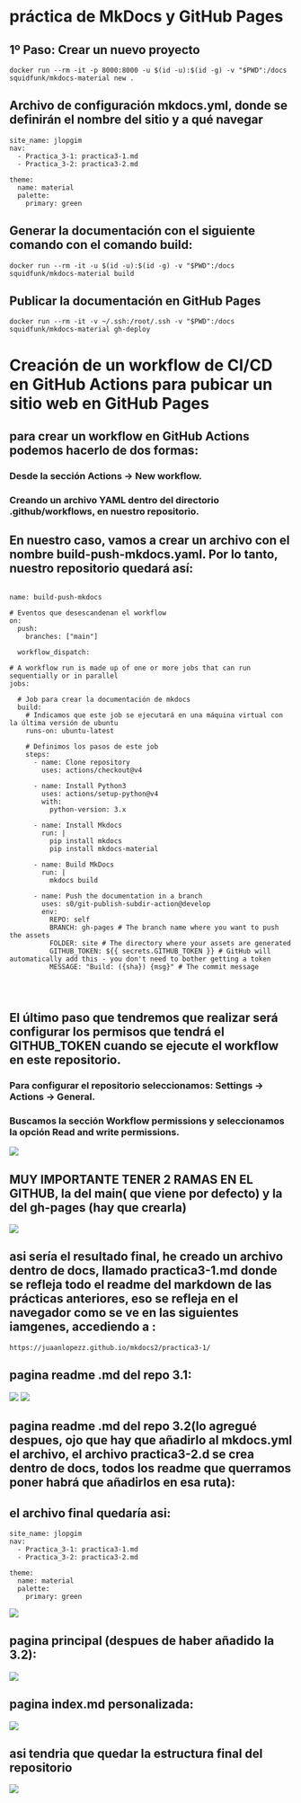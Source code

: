 # práctica de MkDocs y GitHub Pages

## 1º Paso: Crear un nuevo proyecto

```
docker run --rm -it -p 8000:8000 -u $(id -u):$(id -g) -v "$PWD":/docs squidfunk/mkdocs-material new .
```

## Archivo de configuración mkdocs.yml, donde se definirán el nombre del sitio y a qué navegar
```
site_name: jlopgim
nav:
  - Practica_3-1: practica3-1.md 
  - Practica_3-2: practica3-2.md 

theme:
  name: material
  palette:
    primary: green
```
## Generar la documentación con el siguiente comando con el comando build:
```
docker run --rm -it -u $(id -u):$(id -g) -v "$PWD":/docs squidfunk/mkdocs-material build
```

## Publicar la documentación en GitHub Pages
```
docker run --rm -it -v ~/.ssh:/root/.ssh -v "$PWD":/docs squidfunk/mkdocs-material gh-deploy
```

# Creación de un workflow de CI/CD en GitHub Actions para pubicar un sitio web en GitHub Pages
## para crear un workflow en GitHub Actions podemos hacerlo de dos formas:

### Desde la sección Actions -> New workflow.
### Creando un archivo YAML dentro del directorio .github/workflows, en nuestro repositorio.

## En nuestro caso, vamos a crear un archivo con el nombre build-push-mkdocs.yaml. Por lo tanto, nuestro repositorio quedará así:
```

name: build-push-mkdocs

# Eventos que desescandenan el workflow
on:
  push:
    branches: ["main"]

  workflow_dispatch:

# A workflow run is made up of one or more jobs that can run sequentially or in parallel
jobs:

  # Job para crear la documentación de mkdocs
  build:
    # Indicamos que este job se ejecutará en una máquina virtual con la última versión de ubuntu
    runs-on: ubuntu-latest
    
    # Definimos los pasos de este job
    steps:
      - name: Clone repository
        uses: actions/checkout@v4

      - name: Install Python3
        uses: actions/setup-python@v4
        with:
          python-version: 3.x

      - name: Install Mkdocs
        run: |
          pip install mkdocs
          pip install mkdocs-material 

      - name: Build MkDocs
        run: |
          mkdocs build

      - name: Push the documentation in a branch
        uses: s0/git-publish-subdir-action@develop
        env:
          REPO: self
          BRANCH: gh-pages # The branch name where you want to push the assets
          FOLDER: site # The directory where your assets are generated
          GITHUB_TOKEN: ${{ secrets.GITHUB_TOKEN }} # GitHub will automatically add this - you don't need to bother getting a token
          MESSAGE: "Build: ({sha}) {msg}" # The commit message




```
## El último paso que tendremos que realizar será configurar los permisos que tendrá el GITHUB_TOKEN cuando se ejecute el workflow en este repositorio.

### Para configurar el repositorio seleccionamos: Settings -> Actions -> General.

### Buscamos la sección Workflow permissions y seleccionamos la opción Read and write permissions.
![](./imagenes/permisos.PNG)

## MUY IMPORTANTE TENER 2 RAMAS EN EL GITHUB, la del main( que viene por defecto) y la del gh-pages (hay que crearla)
![](./imagenes/ramas.PNG)


## asi sería el resultado final, he creado un archivo dentro de docs, llamado practica3-1.md donde se refleja todo el readme del markdown de las prácticas anteriores, eso se refleja en el navegador como se ve en las siguientes iamgenes, accediendo a : 
```
https://juaanlopezz.github.io/mkdocs2/practica3-1/
```
## pagina readme .md del repo 3.1:

![](./imagenes/mkdocs.PNG)
![](./imagenes/mkdocs1.PNG)

## pagina readme .md del repo 3.2(lo agregué despues, ojo que hay que añadirlo al mkdocs.yml el archivo, el archivo practica3-2.d se crea dentro de docs, todos los readme que querramos poner habrá que añadirlos en esa ruta):

## el archivo final quedaría asi:
```
site_name: jlopgim
nav:
  - Practica_3-1: practica3-1.md 
  - Practica_3-2: practica3-2.md 

theme:
  name: material
  palette:
    primary: green
```
![](./imagenes/3.2.PNG)

## pagina principal (despues de haber añadido la 3.2):
![](./imagenes/princip.PNG)

## pagina index.md personalizada:

![](./imagenes/index.PNG)

## asi tendria que quedar la estructura final del repositorio
![](./imagenes/estructura.png)
